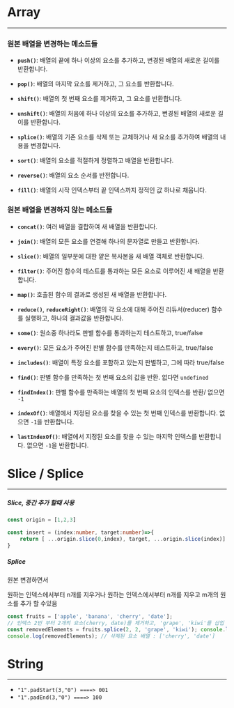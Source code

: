 
# Array
---
### 원본 배열을 변경하는 메소드들

- **`push()`**: 배열의 끝에 하나 이상의 요소를 추가하고, 변경된 배열의 새로운 길이를 반환합니다.
- **`pop()`**: 배열의 마지막 요소를 제거하고, 그 요소를 반환합니다.
- **`shift()`**: 배열의 첫 번째 요소를 제거하고, 그 요소를 반환합니다.
- **`unshift()`**: 배열의 처음에 하나 이상의 요소를 추가하고, 변경된 배열의 새로운 길이를 반환합니다.

- **`splice()`**: 배열의 기존 요소를 삭제 또는 교체하거나 새 요소를 추가하여 배열의 내용을 변경합니다.

- **`sort()`**: 배열의 요소를 적절하게 정렬하고 배열을 반환합니다.
- **`reverse()`**: 배열의 요소 순서를 반전합니다.
- **`fill()`**: 배열의 시작 인덱스부터 끝 인덱스까지 정적인 값 하나로 채웁니다.

### 원본 배열을 변경하지 않는 메소드들

- **`concat()`**: 여러 배열을 결합하여 새 배열을 반환합니다.
- **`join()`**: 배열의 모든 요소를 연결해 하나의 문자열로 만들고 반환합니다.

- **`slice()`**: 배열의 일부분에 대한 얕은 복사본을 새 배열 객체로 반환합니다.
 
- **`filter()`**: 주어진 함수의 테스트를 통과하는 모든 요소로 이루어진 새 배열을 반환합니다.
- **`map()`**: 호출된 함수의 결과로 생성된 새 배열을 반환합니다.
- **`reduce()`**, **`reduceRight()`**: 배열의 각 요소에 대해 주어진 리듀서(reducer) 함수를 실행하고, 하나의 결과값을 반환합니다.


- **`some()`**: 원소중 하나라도 판별 함수를 통과하는지 테스트하고, true/false
- **`every()`**:  모든 요소가 주어진 판별 함수를 만족하는지 테스트하고, true/false
- **`includes()`**: 배열이 특정 요소를 포함하고 있는지 판별하고, 그에 따라 true/false
- **`find()`**: 판별 함수를 만족하는 첫 번째 요소의 값을 반환.  없다면 `undefined`
- **`findIndex()`**:  판별 함수를 만족하는 배열의 첫 번째 요소의 인덱스를 반환/  없으면 `-1`

- **`indexOf()`**: 배열에서 지정된 요소를 찾을 수 있는 첫 번째 인덱스를 반환합니다. 없으면 `-1`을 반환합니다.
- **`lastIndexOf()`**: 배열에서 지정된 요소를 찾을 수 있는 마지막 인덱스를 반환합니다. 없으면 `-1`을 반환합니다.



# Slice / Splice
---

##### Slice, 중간 추가 할때 사용
```ts
const origin = [1,2,3]

const insert = (index:number, target:number)=>{
	return [ ...origin.slice(0,index), target, ...origin.slice(index)]
}
```



##### Splice
원본 변경하면서

원하는 인덱스에서부터 n개를 지우거나
원하는 인덱스에서부터 n개를 지우고 m개의 원소를 추가 할 수있음
```js
const fruits = ['apple', 'banana', 'cherry', 'date']; 
// 인덱스 2번 부터 2개의 요소(cherry, date)를 제거하고, 'grape', 'kiwi'를 삽입 
const removedElements = fruits.splice(2, 2, 'grape', 'kiwi'); console.log(fruits); // 원본 배열 : ['apple', 'banana', 'grape', 'kiwi'] 
console.log(removedElements); // 삭제된 요소 배열 : ['cherry', 'date']
```



# String
---
- `"1".padStart(3,"0") ====> 001`
- `"1".padEnd(3,"0") ====> 100`
